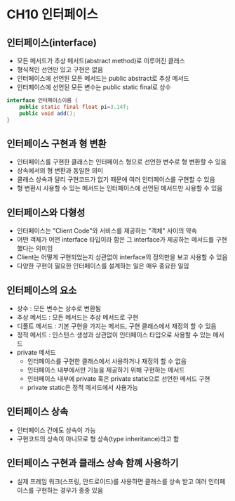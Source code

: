 # CH10 인터페이스

## 인터페이스(interface)
- 모든 메서드가 추상 메서드(abstract method)로 이루어진 클래스
- 형식적인 선언만 있고 구현은 없음
- 인터페이스에 선언된 모든 메서드는 public abstract로 추상 메서드
- 인터페이스에 선언된 모든 변수는 public static final로 상수
```java
interface 인터페이스이름 {
    public static final float pi=3.14f;
    public void add();
}
```

## 인터페이스 구현과 형 변환
- 인터페이스를 구현한 클래스는 인터페이스 형으로 선언한 변수로 형 변환할 수 있음
- 상속에서의 형 변환과 동일한 의미
- 클래스 상속과 달리 구현코드가 없기 때문에 여러 인터페이스를 구현할 수 있음
- 형 변환시 사용할 수 있는 메서드는 인터페이스에 선언된 메서드만 사용할 수 있음

## 인터페이스와 다형성
- 인터페이스는 "Client Code"와 서비스를 제공하는 "객체" 사이의 약속
- 어떤 객체가 어떤 interface 타입이라 함은 그 interface가 제공하는 메서드를 구현했다는 의미임
- Client는 어떻게 구현되었는지 상관없이 interface의 정의만을 보고 사용할 수 있음
- 다양한 구현이 필요한 인터페이스를 설계하는 일은 매우 중요한 일임


## 인터페이스의 요소
- 상수 : 모든 변수는 상수로 변환됨
- 추상 메서드 : 모든 메서드는 추상 메서드로 구현
- 디폴트 메서드 : 기본 구현을 가지는 메서드, 구현 클래스에서 재정의 할 수 있음
- 정적 메서드 : 인스턴스 생성과 상관없이 인터페이스 타입으로 사용할 수 있는 메서드
- private 메서드
    - 인터페이스를 구현한 클래스에서 사용하거나 재정의 할 수 없음
    - 인터페이스 내부에서만 기능을 제공하기 위해 구현하는 메서드
    - 인터페이스 내부에 private 혹은 private static으로 선언한 메서드 구현
    - private static은 정적 메서드에서 사용가능

## 인터페이스 상속
- 인터페이스 간에도 상속이 가능
- 구현코드의 상속이 아니므로 형 상속(type inheritance)라고 함

## 인터페이스 구현과 클래스 상속 함꼐 사용하기
- 실제 프레임 워크(스프링, 안드로이드)를 사용하면 클래스를 상속 받고 여러 인터페이스를 구현하는 경우가 종종 있음
